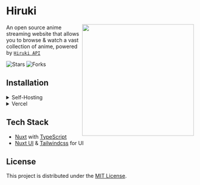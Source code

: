 # Hiruki

<img src="https://files.catbox.moe/4ms3rn.webp" align="right" height="300vh">

An open source anime streaming website that allows you to browse & watch a vast collection of anime, powered by [`Hiruki API`](https://github.com/drxvill/hiruki-api)

![Stars](https://img.shields.io/github/stars/drxvill/hiruki?style=for-the-badge&label=Stars&color=%23f5d442)
![Forks](https://img.shields.io/github/forks/drxvill/hiruki?style=for-the-badge&label=Forks&color=%234266f5)


## Installation

<details>
<summary>Self-Hosting</summary>
</br>

Clone Reposiory
```sh
git clone https://github.com/drxvill/hiruki.git
```
Install Dependencies
```sh
pnpm install #or npm install
```
Add your api instance url to `.env` file (or you can just use our default api)
```ts
API_URL=https://api.hiruki.xyz
```
Run dev server
```sh
pnpm dev #or npm run dev
```
</details>

<details>
<summary>Vercel</summary>
</br>

To deploy & host you own instance of `Hiruki` on vercel, you can simply click the button below and follow the steps on vercel page

[![Deploy](https://vercel.com/button)](https://vercel.com/new/clone?s=https://github.com/drxvill/hiruki)

Navigate to **Project** > **Settings** > **Environment Variables** and then add the following the environment variable
```ts
API_URL=https://api.hiruki.xyz
```
</details>

## Tech Stack
* [Nuxt](https://nuxt.com/) with [TypeScript](https://www.typescriptlang.org/)
* [Nuxt UI](https://ui.nuxt.com/) & [Tailwindcss](https://tailwindcss.com/) for UI

## License
This project is distributed under the [MIT License](LICENSE).